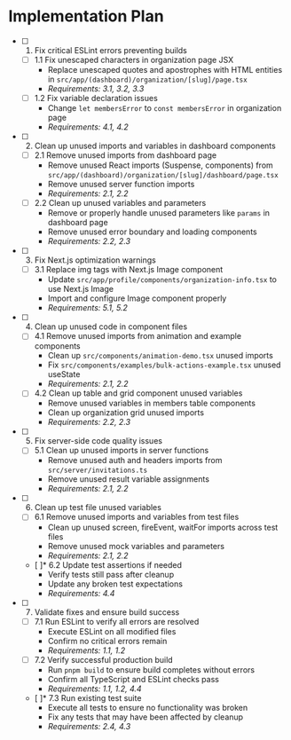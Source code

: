 # Implementation Plan

- [ ] 1. Fix critical ESLint errors preventing builds
  - [ ] 1.1 Fix unescaped characters in organization page JSX
    - Replace unescaped quotes and apostrophes with HTML entities in `src/app/(dashboard)/organization/[slug]/page.tsx`
    - _Requirements: 3.1, 3.2, 3.3_
  - [ ] 1.2 Fix variable declaration issues
    - Change `let membersError` to `const membersError` in organization page
    - _Requirements: 4.1, 4.2_

- [ ] 2. Clean up unused imports and variables in dashboard components
  - [ ] 2.1 Remove unused imports from dashboard page
    - Remove unused React imports (Suspense, components) from `src/app/(dashboard)/organization/[slug]/dashboard/page.tsx`
    - Remove unused server function imports
    - _Requirements: 2.1, 2.2_
  - [ ] 2.2 Clean up unused variables and parameters
    - Remove or properly handle unused parameters like `params` in dashboard page
    - Remove unused error boundary and loading components
    - _Requirements: 2.2, 2.3_

- [ ] 3. Fix Next.js optimization warnings
  - [ ] 3.1 Replace img tags with Next.js Image component
    - Update `src/app/profile/components/organization-info.tsx` to use Next.js Image
    - Import and configure Image component properly
    - _Requirements: 5.1, 5.2_

- [ ] 4. Clean up unused code in component files
  - [ ] 4.1 Remove unused imports from animation and example components
    - Clean up `src/components/animation-demo.tsx` unused imports
    - Fix `src/components/examples/bulk-actions-example.tsx` unused useState
    - _Requirements: 2.1, 2.2_
  - [ ] 4.2 Clean up table and grid component unused variables
    - Remove unused variables in members table components
    - Clean up organization grid unused imports
    - _Requirements: 2.2, 2.3_

- [ ] 5. Fix server-side code quality issues
  - [ ] 5.1 Clean up unused imports in server functions
    - Remove unused auth and headers imports from `src/server/invitations.ts`
    - Remove unused result variable assignments
    - _Requirements: 2.1, 2.2_

- [ ] 6. Clean up test file unused variables
  - [ ] 6.1 Remove unused imports and variables from test files
    - Clean up unused screen, fireEvent, waitFor imports across test files
    - Remove unused mock variables and parameters
    - _Requirements: 2.1, 2.2_
  - [ ]\* 6.2 Update test assertions if needed
    - Verify tests still pass after cleanup
    - Update any broken test expectations
    - _Requirements: 4.4_

- [ ] 7. Validate fixes and ensure build success
  - [ ] 7.1 Run ESLint to verify all errors are resolved
    - Execute ESLint on all modified files
    - Confirm no critical errors remain
    - _Requirements: 1.1, 1.2_
  - [ ] 7.2 Verify successful production build
    - Run `pnpm build` to ensure build completes without errors
    - Confirm all TypeScript and ESLint checks pass
    - _Requirements: 1.1, 1.2, 4.4_
  - [ ]\* 7.3 Run existing test suite
    - Execute all tests to ensure no functionality was broken
    - Fix any tests that may have been affected by cleanup
    - _Requirements: 2.4, 4.3_

